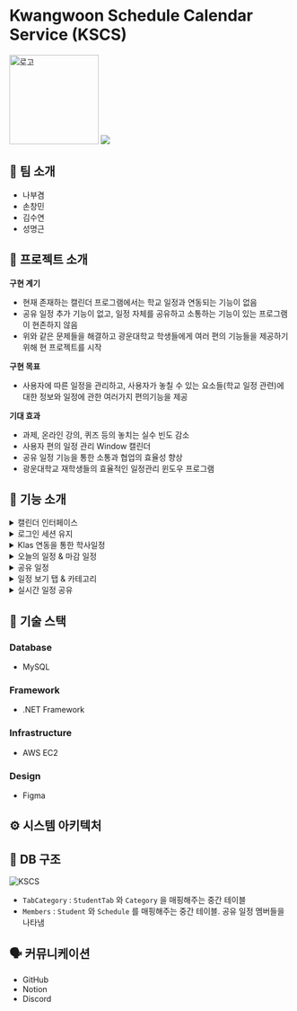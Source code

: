 # Kwangwoon Schedule Calendar Service (KSCS)
<img width="159" alt="로고" src="https://github.com/SharpDotMOUSE/KSCS/assets/89342648/30b49977-7aed-4c78-8a9d-511475bd4b4d">

<img src="https://img.shields.io/badge/version-v1.0.0-red"/>


## 👥 팀 소개

* 나부겸
* 손창민
* 김수연
* 성명근


## 📖 프로젝트 소개

**구현 계기**
* 현재 존재하는 캘린더 프로그램에서는 학교 일정과 연동되는 기능이 없음
* 공유 일정 추가 기능이 없고, 일정 자체를 공유하고 소통하는 기능이 있는 프로그램이 현존하지 않음
* 위와 같은 문제들을 해결하고 광운대학교 학생들에게 여러 편의 기능들을 제공하기 위해 현 프로젝트를 시작
 
**구현 목표**

* 사용자에 따른 일정을 관리하고, 사용자가 놓칠 수 있는 요소들(학교 일정 관련)에 대한 정보와 일정에 관한 여러가지 편의기능을 제공

**기대 효과**

* 과제, 온라인 강의, 퀴즈 등의 놓치는 실수 빈도 감소
* 사용자 편의 일정 관리 Window 캘린더
* 공유 일정 기능을 통한 소통과 협업의 효율성 향상
* 광운대학교 재학생들의 효율적인 일정관리 윈도우 프로그램


## 🔎 기능 소개

<details>
<summary>캘린더 인터페이스</summary>
<div markdown="1">   

![캘린더 인터페이스](https://github.com/SharpDotMOUSE/KSCS/assets/89342648/877c5062-148b-4f56-bcb5-2df30d314a60)
 
![일정 생성](https://github.com/SharpDotMOUSE/KSCS/assets/89342648/b6598a34-16e8-4b89-b6dd-ee196d268ad1)

</div>
</details>

<details>
<summary>로그인 세션 유지</summary>
<div markdown="1">       
 
![로그인 및 자동 로그인](https://github.com/SharpDotMOUSE/KSCS/assets/89342648/1818f4ad-159d-42ff-9f58-2de8a6e23afa)

![자동로그인](https://github.com/SharpDotMOUSE/KSCS/assets/89342648/98e49cba-b977-4e7a-8a8b-e0ec32b4e825)



</div>
</details>

<details>
<summary>Klas 연동을 통한 학사일정</summary>
<div markdown="1">     
 
![KLAS 연동](https://github.com/SharpDotMOUSE/KSCS/assets/89342648/42fdd0a3-ba48-4329-bf7e-a9785622f821)

 
</div>
</details>

<details>
<summary>오늘의 일정 & 마감 일정</summary>
<div markdown="1">   
 
![오늘의 일정](https://github.com/SharpDotMOUSE/KSCS/assets/89342648/bb352d52-4ecb-4dd8-ab0d-bf32c09d2c83)

![마감일정_온라인강의](https://github.com/SharpDotMOUSE/KSCS/assets/89342648/d6e06663-79af-417e-a839-611d738eb662)
![마감일정_과제](https://github.com/SharpDotMOUSE/KSCS/assets/89342648/00150be1-ee4f-4524-b11f-2cd85b8792a6)
![마감일정_퀴즈](https://github.com/SharpDotMOUSE/KSCS/assets/89342648/10be7e6f-34c3-4ec3-abdd-e34ff052aa82)
![마감일정_팀플](https://github.com/SharpDotMOUSE/KSCS/assets/89342648/49a667b1-2145-4841-9262-32c63e14a219)

 
</div>
</details>

<details>
<summary>공유 일정</summary>
<div markdown="1">     

![공유 일정](https://github.com/SharpDotMOUSE/KSCS/assets/89342648/7bf50a53-a36b-4f9f-9661-a8cfeeb7dc28)

![공유 일정_생성](https://github.com/SharpDotMOUSE/KSCS/assets/89342648/a86e1ae2-6fe0-4a73-9ee0-1a0deec9d9f6)

 
</div>
</details>

<details> 
<summary>일정 보기 탭 & 카테고리</summary>
<div markdown="1">       

![보기 탭](https://github.com/SharpDotMOUSE/KSCS/assets/89342648/ec8a78d0-085a-4de7-b722-a4ef05b1ca02)
![카테고리](https://github.com/SharpDotMOUSE/KSCS/assets/89342648/5162d64d-7d8f-4789-84b6-d77cb8b4ed26)
![카테고리_대분류추가](https://github.com/SharpDotMOUSE/KSCS/assets/89342648/1374dc58-3568-4c3b-9c5a-5dccf7833636)
![카테고리_소분류추가](https://github.com/SharpDotMOUSE/KSCS/assets/89342648/e46ae487-dd22-4b50-879f-e1a047417ee0)
![카테고리 변경](https://github.com/SharpDotMOUSE/KSCS/assets/89342648/313c6d74-8cbe-4603-bcc3-dba50c6e0b0b)


</div>
</details>

<details>
<summary>실시간 일정 공유</summary>
<div markdown="1">       
</div>
</details>

## 📃 기술 스택


### Database
* MySQL

### Framework
* .NET Framework

### Infrastructure
* AWS EC2

### Design
* Figma


## ⚙️ 시스템 아키텍처


## 📁 DB 구조

![KSCS](https://github.com/SharpDotMOUSE/KSCS/assets/89342648/c50427f3-c4da-421e-8f79-ff6469557b5a)

* `TabCategory` : `StudentTab` 와 `Category` 을 매핑해주는 중간 테이블
* `Members` : `Student` 와 `Schedule` 를 매핑해주는 중간 테이블. 공유 일정 멤버들을 나타냄


## 🗣️ 커뮤니케이션

* GitHub
* Notion
* Discord

